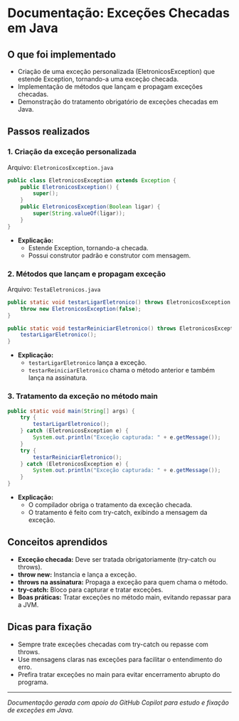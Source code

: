 # Documentação: Exceções Checadas em Java

## O que foi implementado

- Criação de uma exceção personalizada (EletronicosException) que estende Exception, tornando-a uma exceção checada.
- Implementação de métodos que lançam e propagam exceções checadas.
- Demonstração do tratamento obrigatório de exceções checadas em Java.

## Passos realizados

### 1. Criação da exceção personalizada
Arquivo: `EletronicosException.java`

```java
public class EletronicosException extends Exception {
    public EletronicosException() {
        super();
    }
    public EletronicosException(Boolean ligar) {
        super(String.valueOf(ligar));
    }
}
```

- **Explicação:**
  - Estende Exception, tornando-a checada.
  - Possui construtor padrão e construtor com mensagem.

### 2. Métodos que lançam e propagam exceção
Arquivo: `TestaEletronicos.java`

```java
public static void testarLigarEletronico() throws EletronicosException {
    throw new EletronicosException(false);
}

public static void testarReiniciarEletronico() throws EletronicosException {
    testarLigarEletronico();
}
```

- **Explicação:**
  - `testarLigarEletronico` lança a exceção.
  - `testarReiniciarEletronico` chama o método anterior e também lança na assinatura.

### 3. Tratamento da exceção no método main

```java
public static void main(String[] args) {
    try {
        testarLigarEletronico();
    } catch (EletronicosException e) {
        System.out.println("Exceção capturada: " + e.getMessage());
    }
    try {
        testarReiniciarEletronico();
    } catch (EletronicosException e) {
        System.out.println("Exceção capturada: " + e.getMessage());
    }
}
```

- **Explicação:**
  - O compilador obriga o tratamento da exceção checada.
  - O tratamento é feito com try-catch, exibindo a mensagem da exceção.

## Conceitos aprendidos

- **Exceção checada:** Deve ser tratada obrigatoriamente (try-catch ou throws).
- **throw new:** Instancia e lança a exceção.
- **throws na assinatura:** Propaga a exceção para quem chama o método.
- **try-catch:** Bloco para capturar e tratar exceções.
- **Boas práticas:** Tratar exceções no método main, evitando repassar para a JVM.

## Dicas para fixação

- Sempre trate exceções checadas com try-catch ou repasse com throws.
- Use mensagens claras nas exceções para facilitar o entendimento do erro.
- Prefira tratar exceções no main para evitar encerramento abrupto do programa.

---

*Documentação gerada com apoio do GitHub Copilot para estudo e fixação de exceções em Java.*


